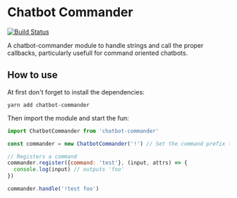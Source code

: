 # Chatbot Commander

[![Build Status](https://travis-ci.org/sergiopvilar/chatbot-commander.svg?branch=master)](https://travis-ci.org/sergiopvilar/chatbot-commander)

A chatbot-commander module to handle strings and call the proper callbacks, particularly usefull for command oriented chatbots.

## How to use

At first don't forget to install the dependencies:

    yarn add chatbot-commander

Then import the module and start the fun:

```javascript
import ChatbotCommander from 'chatbot-commander'

const commander = new ChatbotCommander('!') // Set the command prefix to '!'

// Registers a command
commander.register({command: 'test'}, (input, attrs) => {
  console.log(input) // outputs 'foo'
})

commander.handle('!test foo')
```
